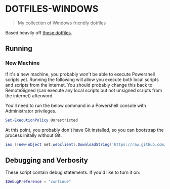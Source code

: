 # DOTFILES-WINDOWS

> My collection of Windows friendly dotfiles

Based heavily off [these dotfiles](https://github.com/jayharris/dotfiles-windows).

## Running
### New Machine
If it's a new machine, you probably won't be able to execute Powershell scripts yet. Running the following will allow you execute both local scripts and scripts from the internet. You should probably change this back to RemoteSigned (can execute any local scripts but not unsigned scripts from the internet) afterword. 

You'll need to run the below command in a Powershell console with Administrator privileges.
```powershell
Set-ExecutionPolicy Unrestricted
```

At this point, you probably don't have Git installed, so you can bootstrap the process initally without Git.
```powershell
iex ((new-object net.webclient).DownloadString('https://raw.github.com/rameezk/dotfiles-windows/master/setup/new-machine.ps1'))
```

## Debugging and Verbosity
These script contain debug statements. If you'd like to turn it on:
```powershell
$DebugPreference = "continue"
```